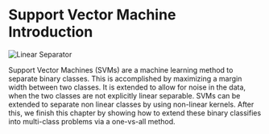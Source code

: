 # Support Vector Machine Introduction

![Linear Separator](https://github.com/nfmcclure/tensorflow_cookbook/blob/master/04_Support_Vector_Machines/images/01_introduction.png "Linear Separator")

Support Vector Machines (SVMs) are a machine learning method to separate binary classes. This is accomplished by maximizing a margin width between two classes.  It is extended to allow for noise in the data, when the two classes are not explicitly linear separable.  SVMs can be extended to separate non linear classes by using non-linear kernels.  After this, we finish this chapter by showing how to extend these binary classifies into multi-class problems via a one-vs-all method.
